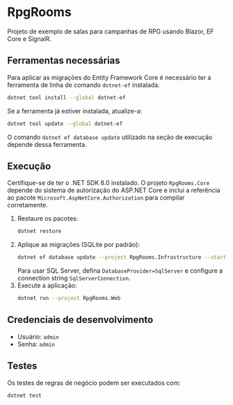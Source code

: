 # RpgRooms

Projeto de exemplo de salas para campanhas de RPG usando Blazor, EF Core e SignalR.

## Ferramentas necessárias

Para aplicar as migrações do Entity Framework Core é necessário ter a ferramenta de linha de comando `dotnet-ef` instalada.

```bash
dotnet tool install --global dotnet-ef
```

Se a ferramenta já estiver instalada, atualize-a:

```bash
dotnet tool update --global dotnet-ef
```

O comando `dotnet ef database update` utilizado na seção de execução depende dessa ferramenta.

## Execução

Certifique-se de ter o .NET SDK 8.0 instalado. O projeto `RpgRooms.Core`
depende do sistema de autorização do ASP.NET Core e inclui a referência ao
pacote `Microsoft.AspNetCore.Authorization` para compilar corretamente.

1. Restaure os pacotes:
   ```bash
   dotnet restore
   ```
2. Aplique as migrações (SQLite por padrão):
   ```bash
   dotnet ef database update --project RpgRooms.Infrastructure --startup-project RpgRooms.Web
   ```
   Para usar SQL Server, defina `DatabaseProvider=SqlServer` e configure a connection string `SqlServerConnection`.
3. Execute a aplicação:
   ```bash
   dotnet run --project RpgRooms.Web
   ```

## Credenciais de desenvolvimento

- Usuário: `admin`
- Senha: `admin`

## Testes

Os testes de regras de negócio podem ser executados com:
```bash
dotnet test
```
